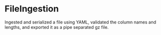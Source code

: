 # FileIngestion
Ingested and serialized a file using YAML, validated the column names and lengths, and exported it as a pipe separated gz file. 
